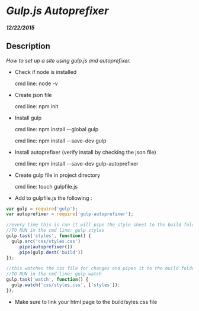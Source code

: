 # _Gulp.js Autoprefixer_
##### _12/22/2015_



## Description

_How to set up a site using gulp.js and autoprefixer._
* Check if node is installed

    cmd line: node -v

* Create json file

    cmd line: npm init

* Install gulp

    cmd line: npm install --global gulp

    cmd line: npm install --save-dev gulp

* Install autoprefixer (verify install by checking the json file)

  cmd line: npm install --save-dev gulp-autoprefixer

* Create gulp file in project directory

    cmd line: touch gulpfile.js

* Add to gulpfile.js the following :

```javascript
var gulp = require('gulp');
var autoprefixer = require('gulp-autoprefixer');

//every time this is run it will pipe the style sheet to the build folder
//TO RUN in the cmd line: gulp styles
gulp.task('styles', function() {
  gulp.src('css/styles.css')
    .pipe(autoprefixer())
    .pipe(gulp.dest('build'))
});

//this watches the css file for changes and pipes it to the build folder.
//TO RUN in the cmd line: gulp watch
gulp.task('watch', function() {
  gulp.watch('css/styles.css', ['styles']);
});


```
* Make sure to link your html page to the build/syles.css file

